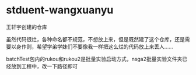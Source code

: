 # stduent-wangxuanyu
王轩宇创建的仓库

虽然代码很烂，各种命名都不规范，不想放上来，但是既然建了这个仓库，还是需要以身作则，希望学弟学妹们不要像我一样把这么烂的代码放上来丢人……

batchTest包内的rukou和rukou2是批量实验启动方式，nsga2批量实验文件夹已经放到工程中，改一下路径即可
